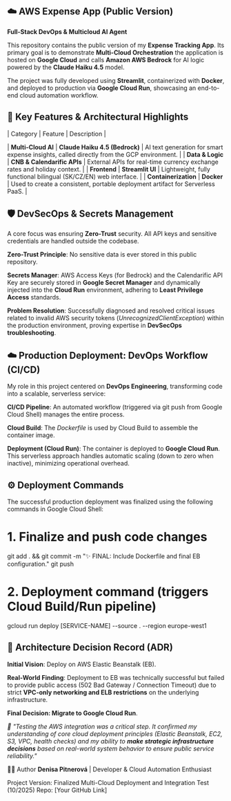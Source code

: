 ## ☁️ AWS Expense App (Public Version)
**Full-Stack DevOps & Multicloud AI Agent**

This repository contains the public version of my **Expense Tracking App**. Its primary goal is to demonstrate **Multi-Cloud Orchestration** the application is hosted on **Google Cloud** and calls **Amazon AWS Bedrock** for AI logic powered by the **Claude Haiku 4.5** model.

The project was fully developed using **Streamlit**, containerized with **Docker**, and deployed to production via **Google Cloud Run**, showcasing an end-to-end cloud automation workflow.

## 🚀 Key Features & Architectural Highlights


| Category                   | Feature                                     | Description |

| **Multi-Cloud AI**   | **Claude Haiku 4.5 (Bedrock)**    | AI text generation for smart expense insights, called directly from the GCP environment. |
| **Data & Logic**     | **CNB & Calendarific APIs**       | External APIs for real-time currency exchange rates and holiday context. |
| **Frontend**         | **Streamlit UI**                  | Lightweight, fully functional bilingual (SK/CZ/EN) web interface. |
| **Containerization** | **Docker**                        | Used to create a consistent, portable deployment artifact for Serverless PaaS. |

## 🛡️ DevSecOps & Secrets Management
A core focus was ensuring **Zero-Trust** security. All API keys and sensitive credentials are handled outside the codebase.

**Zero-Trust Principle**: No sensitive data is ever stored in this public repository.

**Secrets Manager**: AWS Access Keys (for Bedrock) and the Calendarific API Key are securely stored in **Google Secret Manager** and dynamically injected into the **Cloud Run** environment, adhering to **Least Privilege Access** standards.

**Problem Resolution**: Successfully diagnosed and resolved critical issues related to invalid AWS security tokens (*UnrecognizedClientException*) within the production environment, proving expertise in **DevSecOps troubleshooting**.

## ☁️ Production Deployment: DevOps Workflow (CI/CD)
My role in this project centered on **DevOps Engineering**, transforming code into a scalable, serverless service:

**CI/CD Pipeline**: An automated workflow (triggered via git push from Google Cloud Shell) manages the entire process.

**Cloud Build**: The *Dockerfile* is used by Cloud Build to assemble the container image.

**Deployment (Cloud Run)**: The container is deployed to **Google Cloud Run**. This serverless approach handles automatic scaling (down to zero when inactive), minimizing operational overhead.

## ⚙️ Deployment Commands
The successful production deployment was finalized using the following commands in Google Cloud Shell:

# 1. Finalize and push code changes
git add . && git commit -m "✨ FINAL: Include Dockerfile and final EB configuration."
git push

# 2. Deployment command (triggers Cloud Build/Run pipeline)
gcloud run deploy [SERVICE-NAME] --source . --region europe-west1

## 🧠 Architecture Decision Record (ADR)
**Initial Vision**: Deploy on AWS Elastic Beanstalk (EB).

**Real-World Finding**: Deployment to EB was technically successful but failed to provide public access (502 Bad Gateway / Connection Timeout) due to strict **VPC-only networking and ELB restrictions** on the underlying infrastructure.

**Final Decision: Migrate to Google Cloud Run**.

*💬 "Testing the AWS integration was a critical step. It confirmed my understanding of core cloud deployment principles (Elastic Beanstalk, EC2, S3, VPC, health checks) and my ability to **make strategic infrastructure decisions** based on real-world system behavior to ensure public service reliability."*

👩‍💻 Author
**Denisa Pitnerová** | Developer & Cloud Automation Enthusiast

Project Version: Finalized Multi-Cloud Deployment and Integration Test (10/2025) Repo: [Your GitHub Link]
